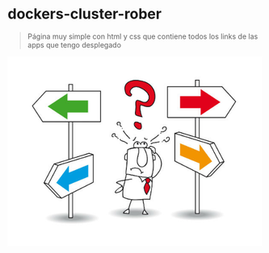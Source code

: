 # dockers-cluster-rober

> Página muy simple con html y css que contiene todos los links de las apps que tengo desplegado

![alt](img/direccion.jpg)
